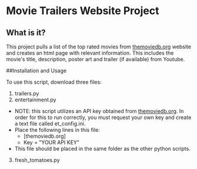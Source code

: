 # Movie Trailers Website Project

## What is it?

This project pulls a list of the top rated movies from [themoviedb.org](https://www.themoviedb.org/) website and creates an html page with relevant information. This includes the movie's title, description, poster art and trailer (if available) from Youtube.

##Installation and Usage

To use this script, download three files:

1. trailers.py
2. entertainment.py
  * NOTE: this script utilizes an API key obtained from [themoviedb.org](https://www.themoviedb.org/). In order for this to run correctly, you must request your own key and create a text file called et_config.ini.
  * Place the following lines in this file:
    * [themoviedb.org]
    * Key = "YOUR API KEY"
  * This file should be placed in the same folder as the other python scripts.
3. fresh_tomatoes.py
